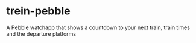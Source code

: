 # trein-pebble
A Pebble watchapp that shows a countdown to your next train, train times and the departure platforms
